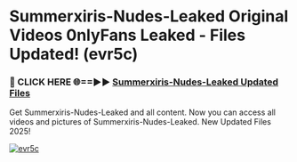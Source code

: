 # Summerxiris-Nudes-Leaked Original Videos 0nlyFans Leaked - Files Updated! (evr5c)

<h3>🔴 CLICK HERE 🌐==►► <a href="https://tinyurl.com/4mcuefdz" rel="nofollow">Summerxiris-Nudes-Leaked Updated Files</a></h3>

Get Summerxiris-Nudes-Leaked and all content. Now you can access all videos and pictures of Summerxiris-Nudes-Leaked. New Updated Files 2025!

[![evr5c](https://i.imgur.com/StAQSOY.gif)](https://tinyurl.com/4mcuefdz)
